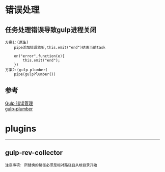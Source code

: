 # 错误处理
## 任务处理错误导致gulp进程关闭
    方案1:(原生)
        pipe添加错误监听,this.emit("end")结束当前task
        
        on("error",function(e){
            this.emit("end");
        })
    方案2:(gulp-plumber)
        pipe(gulpPlumber())
## 参考
[Gulp 错误管理](https://csspod.com/error-management-in-gulp/)    
[gulp-plumber](https://www.npmjs.com/package/gulp-plumber)

# plugins
---
## gulp-rev-collector
    注意事项: 所替换的路径必须是相对路径且从根目录开始
